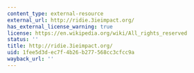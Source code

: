 ```yaml
---
content_type: external-resource
external_url: http://ridie.3ieimpact.org/
has_external_license_warning: true
license: https://en.wikipedia.org/wiki/All_rights_reserved
status: ''
title: http://ridie.3ieimpact.org/
uid: 1fee5d3d-ec7f-4b26-b277-568cc3cfcc9a
wayback_url: ''
---
```

